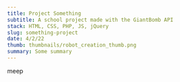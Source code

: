 ```yaml
---
title: Project Something
subtitle: A school project made with the GiantBomb API
stack: HTML, CSS, PHP, JS, jQuery
slug: something-project
date: 4/2/22
thumb: thumbnails/robot_creation_thumb.png
summary: Some summary
---
```


<!-- import { SummaryWrapper } from "../pages/projects/SummaryWrapper"

<SummaryWrapper description={subtitle}> -->

meep